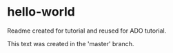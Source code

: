 # hello-world
Readme created for tutorial and reused for ADO tutorial.

This text was created in the 'master' branch.

